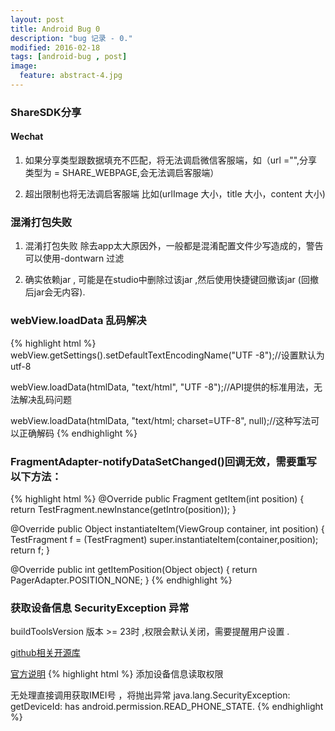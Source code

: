 ```yaml
---
layout: post
title: Android Bug 0
description: "bug 记录 - 0."
modified: 2016-02-18
tags: [android-bug , post]
image:
  feature: abstract-4.jpg
---
```


### ShareSDK分享
 
#### Wechat
 
1. 如果分享类型跟数据填充不匹配，将无法调启微信客服端，如（url ="",分享类型为 = SHARE_WEBPAGE,会无法调启客服端）
  
2. 超出限制也将无法调启客服端 比如(urlImage 大小，title 大小，content 大小)
  
### 混淆打包失败

1. 混淆打包失败 除去app太大原因外，一般都是混淆配置文件少写造成的，警告可以使用-dontwarn 过滤

2. 确实依赖jar , 可能是在studio中删除过该jar ,然后使用快捷键回撤该jar (回撤后jar会无内容).

### webView.loadData 乱码解决
{% highlight html %}
webView.getSettings().setDefaultTextEncodingName("UTF -8");//设置默认为utf-8  

webView.loadData(htmlData, "text/html", "UTF -8");//API提供的标准用法，无法解决乱码问题  

webView.loadData(htmlData, "text/html; charset=UTF-8", null);//这种写法可以正确解码
{% endhighlight %}

### FragmentAdapter-notifyDataSetChanged()回调无效，需要重写以下方法：
{% highlight html %}
@Override
public Fragment getItem(int position) {
    return TestFragment.newInstance(getIntro(position));
}

@Override
public Object instantiateItem(ViewGroup container, int position) {
    TestFragment f = (TestFragment) super.instantiateItem(container,position);
    return f;
}

@Override
public int getItemPosition(Object object) {
    return PagerAdapter.POSITION_NONE;
}
{% endhighlight %}

### 获取设备信息 SecurityException 异常

buildToolsVersion 版本 >= 23时 ,权限会默认关闭，需要提醒用户设置 .

[github相关开源库](https://github.com/Rowandjj/EasyPermission)

[官方说明](https://developer.android.com/intl/zh-cn/training/permissions/requesting.html)
{% highlight html %}
添加设备信息读取权限
<uses-permission android:name="android.permission.READ_PHONE_STATE"/>

无处理直接调用获取IMEI号 ，将抛出异常
java.lang.SecurityException: getDeviceId: has android.permission.READ_PHONE_STATE.
{% endhighlight %}